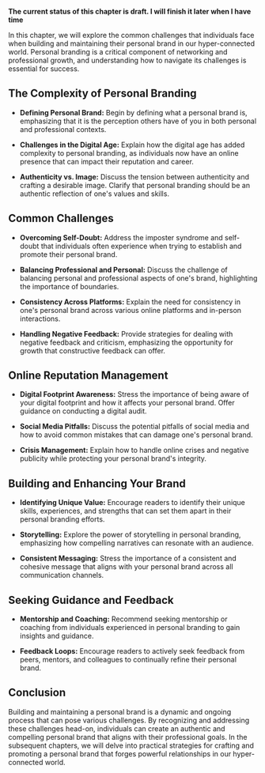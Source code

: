 **The current status of this chapter is draft. I will finish it later when I have time**

In this chapter, we will explore the common challenges that individuals face when building and maintaining their personal brand in our hyper-connected world. Personal branding is a critical component of networking and professional growth, and understanding how to navigate its challenges is essential for success.

**The Complexity of Personal Branding**
---------------------------------------

* **Defining Personal Brand:** Begin by defining what a personal brand is, emphasizing that it is the perception others have of you in both personal and professional contexts.

* **Challenges in the Digital Age:** Explain how the digital age has added complexity to personal branding, as individuals now have an online presence that can impact their reputation and career.

* **Authenticity vs. Image:** Discuss the tension between authenticity and crafting a desirable image. Clarify that personal branding should be an authentic reflection of one's values and skills.

**Common Challenges**
---------------------

* **Overcoming Self-Doubt:** Address the imposter syndrome and self-doubt that individuals often experience when trying to establish and promote their personal brand.

* **Balancing Professional and Personal:** Discuss the challenge of balancing personal and professional aspects of one's brand, highlighting the importance of boundaries.

* **Consistency Across Platforms:** Explain the need for consistency in one's personal brand across various online platforms and in-person interactions.

* **Handling Negative Feedback:** Provide strategies for dealing with negative feedback and criticism, emphasizing the opportunity for growth that constructive feedback can offer.

**Online Reputation Management**
--------------------------------

* **Digital Footprint Awareness:** Stress the importance of being aware of your digital footprint and how it affects your personal brand. Offer guidance on conducting a digital audit.

* **Social Media Pitfalls:** Discuss the potential pitfalls of social media and how to avoid common mistakes that can damage one's personal brand.

* **Crisis Management:** Explain how to handle online crises and negative publicity while protecting your personal brand's integrity.

**Building and Enhancing Your Brand**
-------------------------------------

* **Identifying Unique Value:** Encourage readers to identify their unique skills, experiences, and strengths that can set them apart in their personal branding efforts.

* **Storytelling:** Explore the power of storytelling in personal branding, emphasizing how compelling narratives can resonate with an audience.

* **Consistent Messaging:** Stress the importance of a consistent and cohesive message that aligns with your personal brand across all communication channels.

**Seeking Guidance and Feedback**
---------------------------------

* **Mentorship and Coaching:** Recommend seeking mentorship or coaching from individuals experienced in personal branding to gain insights and guidance.

* **Feedback Loops:** Encourage readers to actively seek feedback from peers, mentors, and colleagues to continually refine their personal brand.

**Conclusion**
--------------

Building and maintaining a personal brand is a dynamic and ongoing process that can pose various challenges. By recognizing and addressing these challenges head-on, individuals can create an authentic and compelling personal brand that aligns with their professional goals. In the subsequent chapters, we will delve into practical strategies for crafting and promoting a personal brand that forges powerful relationships in our hyper-connected world.

